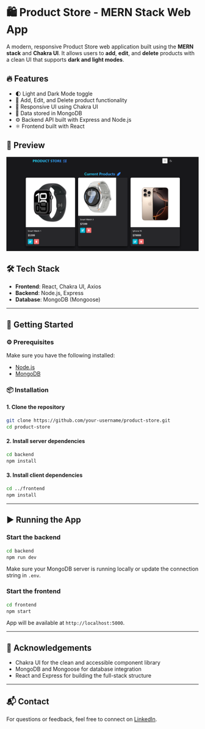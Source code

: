 
# 🛍️ Product Store - MERN Stack Web App

A modern, responsive Product Store web application built using the **MERN stack** and **Chakra UI**. It allows users to **add**, **edit**, and **delete** products with a clean UI that supports **dark and light modes**.

## 🔥 Features

- 🌓 Light and Dark Mode toggle  
- 🧩 Add, Edit, and Delete product functionality  
- 💅 Responsive UI using Chakra UI  
- 💾 Data stored in MongoDB  
- ⚙️ Backend API built with Express and Node.js  
- ⚛️ Frontend built with React  

## 📸 Preview

![Product Store Preview](./preview.png)

## 🛠️ Tech Stack

- **Frontend**: React, Chakra UI, Axios  
- **Backend**: Node.js, Express  
- **Database**: MongoDB (Mongoose)

---

## 🚀 Getting Started

### ⚙️ Prerequisites

Make sure you have the following installed:  
- [Node.js](https://nodejs.org/)  
- [MongoDB](https://www.mongodb.com/)

### 📦 Installation

#### 1. Clone the repository

```bash
git clone https://github.com/your-username/product-store.git
cd product-store
```

#### 2. Install server dependencies

```bash
cd backend
npm install
```

#### 3. Install client dependencies

```bash
cd ../frontend
npm install
```

---

## ▶️ Running the App

### Start the backend

```bash
cd backend
npm run dev
```

Make sure your MongoDB server is running locally or update the connection string in `.env`.

### Start the frontend

```bash
cd frontend
npm start
```

App will be available at `http://localhost:5000`.

---


## 🙌 Acknowledgements

- Chakra UI for the clean and accessible component library  
- MongoDB and Mongoose for database integration  
- React and Express for building the full-stack structure

---

## 📬 Contact

For questions or feedback, feel free to connect on [LinkedIn](https://linkedin.com/in/Gauravbhati2099).
